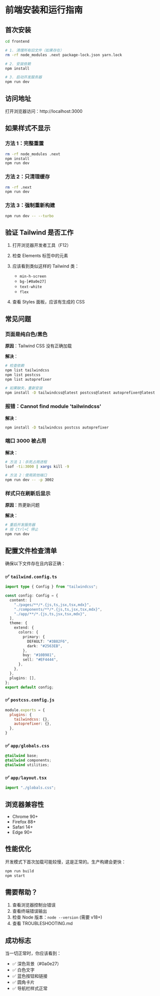 # 前端安装和运行指南

## 首次安装

```bash
cd frontend

# 1. 清理所有旧文件（如果存在）
rm -rf node_modules .next package-lock.json yarn.lock

# 2. 安装依赖
npm install

# 3. 启动开发服务器
npm run dev
```

## 访问地址

打开浏览器访问：http://localhost:3000

## 如果样式不显示

### 方法 1：完整重置
```bash
rm -rf node_modules .next
npm install
npm run dev
```

### 方法 2：只清理缓存
```bash
rm -rf .next
npm run dev
```

### 方法 3：强制重新构建
```bash
npm run dev -- --turbo
```

## 验证 Tailwind 是否工作

1. 打开浏览器开发者工具（F12）
2. 检查 Elements 标签中的元素
3. 应该看到类似这样的 Tailwind 类：
   - `min-h-screen`
   - `bg-[#0a0e27]`
   - `text-white`
   - `flex`

4. 查看 Styles 面板，应该有生成的 CSS

## 常见问题

### 页面是纯白色/黑色
**原因**：Tailwind CSS 没有正确加载

**解决**：
```bash
# 检查依赖
npm list tailwindcss
npm list postcss
npm list autoprefixer

# 如果缺失，重新安装
npm install -D tailwindcss@latest postcss@latest autoprefixer@latest
```

### 报错：Cannot find module 'tailwindcss'
**解决**：
```bash
npm install -D tailwindcss postcss autoprefixer
```

### 端口 3000 被占用
**解决**：
```bash
# 方法 1：杀死占用进程
lsof -ti:3000 | xargs kill -9

# 方法 2：使用其他端口
npm run dev -- -p 3002
```

### 样式只在刷新后显示
**原因**：热更新问题

**解决**：
```bash
# 重启开发服务器
# 按 Ctrl+C 停止
npm run dev
```

## 配置文件检查清单

确保以下文件存在且内容正确：

### ✅ `tailwind.config.ts`
```typescript
import type { Config } from "tailwindcss";

const config: Config = {
  content: [
    "./pages/**/*.{js,ts,jsx,tsx,mdx}",
    "./components/**/*.{js,ts,jsx,tsx,mdx}",
    "./app/**/*.{js,ts,jsx,tsx,mdx}",
  ],
  theme: {
    extend: {
      colors: {
        primary: {
          DEFAULT: "#3B82F6",
          dark: "#2563EB",
        },
        buy: "#10B981",
        sell: "#EF4444",
      },
    },
  },
  plugins: [],
};
export default config;
```

### ✅ `postcss.config.js`
```javascript
module.exports = {
  plugins: {
    tailwindcss: {},
    autoprefixer: {},
  },
}
```

### ✅ `app/globals.css`
```css
@tailwind base;
@tailwind components;
@tailwind utilities;
```

### ✅ `app/layout.tsx`
```typescript
import "./globals.css";
```

## 浏览器兼容性

- Chrome 90+
- Firefox 88+
- Safari 14+
- Edge 90+

## 性能优化

开发模式下首次加载可能较慢，这是正常的。生产构建会更快：

```bash
npm run build
npm start
```

## 需要帮助？

1. 查看浏览器控制台错误
2. 查看终端错误输出
3. 检查 Node 版本：`node --version` (需要 v18+)
4. 查看 TROUBLESHOOTING.md

## 成功标志

当一切正常时，你应该看到：
- ✅ 深色背景（#0a0e27）
- ✅ 白色文字
- ✅ 蓝色按钮和链接
- ✅ 圆角卡片
- ✅ 导航栏样式正常

